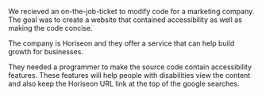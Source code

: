 We recieved an on-the-job-ticket to modify code for a marketing company. The goal was to create a website that contained accessibility as well as making the code concise.

The company is Horiseon and they offer a service that can help build growth for businesses. 

They needed a programmer to make the source code contain accessibility features. These features will help people with disabilities view the content and also keep the Horiseon URL link at the top of the google searches. 
